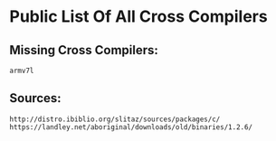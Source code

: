 # Public List Of All Cross Compilers

## Missing Cross Compilers:
```
armv7l
```

## Sources:

```
http://distro.ibiblio.org/slitaz/sources/packages/c/
https://landley.net/aboriginal/downloads/old/binaries/1.2.6/
```
